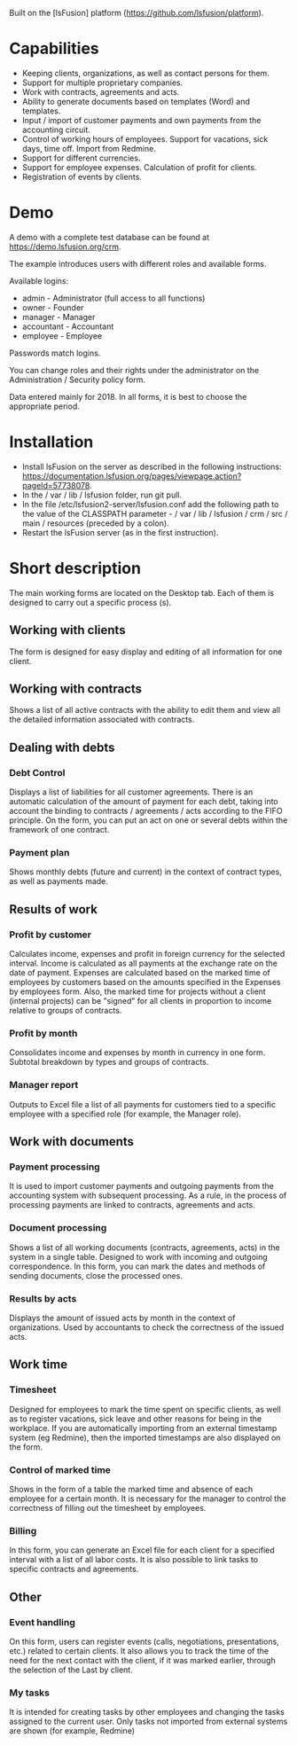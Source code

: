 Built on the [lsFusion] platform (https://github.com/lsfusion/platform).

# Capabilities

* Keeping clients, organizations, as well as contact persons for them.
* Support for multiple proprietary companies.
* Work with contracts, agreements and acts.
* Ability to generate documents based on templates (Word) and templates.
* Input / import of customer payments and own payments from the accounting circuit.
* Control of working hours of employees. Support for vacations, sick days, time off. Import from Redmine.
* Support for different currencies.
* Support for employee expenses. Calculation of profit for clients.
* Registration of events by clients.

# Demo

A demo with a complete test database can be found at https://demo.lsfusion.org/crm.

The example introduces users with different roles and available forms.

Available logins:
* admin - Administrator (full access to all functions)
* owner - Founder
* manager - Manager
* accountant - Accountant
* employee - Employee

Passwords match logins.

You can change roles and their rights under the administrator on the Administration / Security policy form.

Data entered mainly for 2018. In all forms, it is best to choose the appropriate period.

# Installation

* Install lsFusion on the server as described in the following instructions: https://documentation.lsfusion.org/pages/viewpage.action?pageId=57738078.
* In the / var / lib / lsfusion folder, run git pull.
* In the file /etc/lsfusion2-server/lsfusion.conf add the following path to the value of the CLASSPATH parameter - / var / lib / lsfusion / crm / src / main / resources (preceded by a colon).
* Restart the lsFusion server (as in the first instruction).

# Short description

The main working forms are located on the Desktop tab. Each of them is designed to carry out a specific process (s).

## Working with clients

The form is designed for easy display and editing of all information for one client.

## Working with contracts

Shows a list of all active contracts with the ability to edit them and view all the detailed information associated with contracts.

## Dealing with debts

### Debt Control

Displays a list of liabilities for all customer agreements. There is an automatic calculation of the amount of payment for each debt, taking into account the binding to contracts / agreements / acts according to the FIFO principle. On the form, you can put an act on one or several debts within the framework of one contract.

### Payment plan

Shows monthly debts (future and current) in the context of contract types, as well as payments made.

## Results of work

### Profit by customer

Calculates income, expenses and profit in foreign currency for the selected interval. Income is calculated as all payments at the exchange rate on the date of payment. Expenses are calculated based on the marked time of employees by customers based on the amounts specified in the Expenses by employees form. Also, the marked time for projects without a client (internal projects) can be "signed" for all clients in proportion to income relative to groups of contracts.

### Profit by month

Consolidates income and expenses by month in currency in one form. Subtotal breakdown by types and groups of contracts.

### Manager report

Outputs to Excel file a list of all payments for customers tied to a specific employee with a specified role (for example, the Manager role).

## Work with documents

### Payment processing

It is used to import customer payments and outgoing payments from the accounting system with subsequent processing. As a rule, in the process of processing payments are linked to contracts, agreements and acts.

### Document processing

Shows a list of all working documents (contracts, agreements, acts) in the system in a single table. Designed to work with incoming and outgoing correspondence. In this form, you can mark the dates and methods of sending documents, close the processed ones.

### Results by acts

Displays the amount of issued acts by month in the context of organizations. Used by accountants to check the correctness of the issued acts.

## Work time

### Timesheet

Designed for employees to mark the time spent on specific clients, as well as to register vacations, sick leave and other reasons for being in the workplace. If you are automatically importing from an external timestamp system (eg Redmine), then the imported timestamps are also displayed on the form.

### Control of marked time

Shows in the form of a table the marked time and absence of each employee for a certain month. It is necessary for the manager to control the correctness of filling out the timesheet by employees.

### Billing

In this form, you can generate an Excel file for each client for a specified interval with a list of all labor costs. It is also possible to link tasks to specific contracts and agreements.

## Other

### Event handling

On this form, users can register events (calls, negotiations, presentations, etc.) related to certain clients. It also allows you to track the time of the need for the next contact with the client, if it was marked earlier, through the selection of the Last by client.

### My tasks

It is intended for creating tasks by other employees and changing the tasks assigned to the current user. Only tasks not imported from external systems are shown (for example, Redmine)


